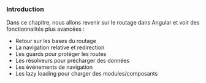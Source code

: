 ### Introduction

Dans ce chapitre, nous allons revenir sur le routage dans Angular et voir des fonctionnalités plus avancées :
- Retour sur les bases du routage
- La navigation relative et redirection
- Les guards pour protéger les routes
- Les résolveurs pour précharger des données
- Les événements de navigation
- Les lazy loading pour charger des modules/composants
